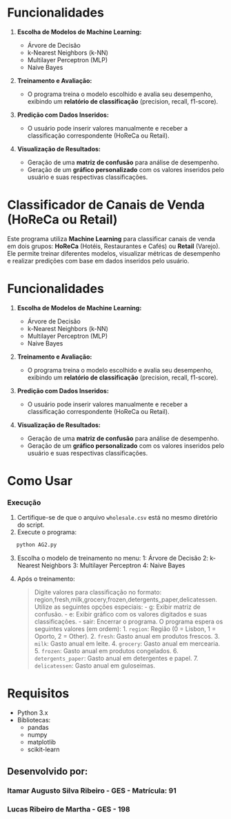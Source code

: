 # Funcionalidades

1. **Escolha de Modelos de Machine Learning:**
   - Árvore de Decisão
   - k-Nearest Neighbors (k-NN)
   - Multilayer Perceptron (MLP)
   - Naive Bayes

2. **Treinamento e Avaliação:**
   - O programa treina o modelo escolhido e avalia seu desempenho, exibindo um **relatório de classificação** (precision, recall, f1-score).

3. **Predição com Dados Inseridos:**
   - O usuário pode inserir valores manualmente e receber a classificação correspondente (HoReCa ou Retail).

4. **Visualização de Resultados:**
   - Geração de uma **matriz de confusão** para análise de desempenho.
   - Geração de um **gráfico personalizado** com os valores inseridos pelo usuário e suas respectivas classificações.


# Classificador de Canais de Venda (HoReCa ou Retail)

Este programa utiliza **Machine Learning** para classificar canais de venda em dois grupos: **HoReCa** (Hotéis, Restaurantes e Cafés) ou **Retail** (Varejo). Ele permite treinar diferentes modelos, visualizar métricas de desempenho e realizar predições com base em dados inseridos pelo usuário.


# Funcionalidades

1. **Escolha de Modelos de Machine Learning:**
   - Árvore de Decisão
   - k-Nearest Neighbors (k-NN)
   - Multilayer Perceptron (MLP)
   - Naive Bayes

2. **Treinamento e Avaliação:**
   - O programa treina o modelo escolhido e avalia seu desempenho, exibindo um **relatório de classificação** (precision, recall, f1-score).

3. **Predição com Dados Inseridos:**
   - O usuário pode inserir valores manualmente e receber a classificação correspondente (HoReCa ou Retail).

4. **Visualização de Resultados:**
   - Geração de uma **matriz de confusão** para análise de desempenho.
   - Geração de um **gráfico personalizado** com os valores inseridos pelo usuário e suas respectivas classificações.


# Como Usar

### Execução

1. Certifique-se de que o arquivo `wholesale.csv` está no mesmo diretório do script.
2. Execute o programa:
```bash
   python AG2.py
```

3. Escolha o modelo de treinamento no menu:
        1: Árvore de Decisão
        2: k-Nearest Neighbors
        3: Multilayer Perceptron
        4: Naive Bayes

4. Após o treinamento:
    > Digite valores para classificação no formato: region,fresh,milk,grocery,frozen,detergents_paper,delicatessen.
    > Utilize as seguintes opções especiais:
            - g: Exibir matriz de confusão.
            - e: Exibir gráfico com os valores digitados e suas classificações.
            - sair: Encerrar o programa.
    > O programa espera os seguintes valores (em ordem):
        1. `region`: Região (0 = Lisbon, 1 = Oporto, 2 = Other).
        2. `fresh`: Gasto anual em produtos frescos.
        3. `milk`: Gasto anual em leite.
        4. `grocery`: Gasto anual em mercearia.
        5. `frozen`: Gasto anual em produtos congelados.
        6. `detergents_paper`: Gasto anual em detergentes e papel.
        7. `delicatessen`: Gasto anual em guloseimas.

# Requisitos

- Python 3.x
- Bibliotecas:
  - pandas
  - numpy
  - matplotlib
  - scikit-learn



## Desenvolvido por:
### Itamar Augusto Silva Ribeiro - GES - Matrícula: 91
### Lucas Ribeiro de Martha - GES - 198